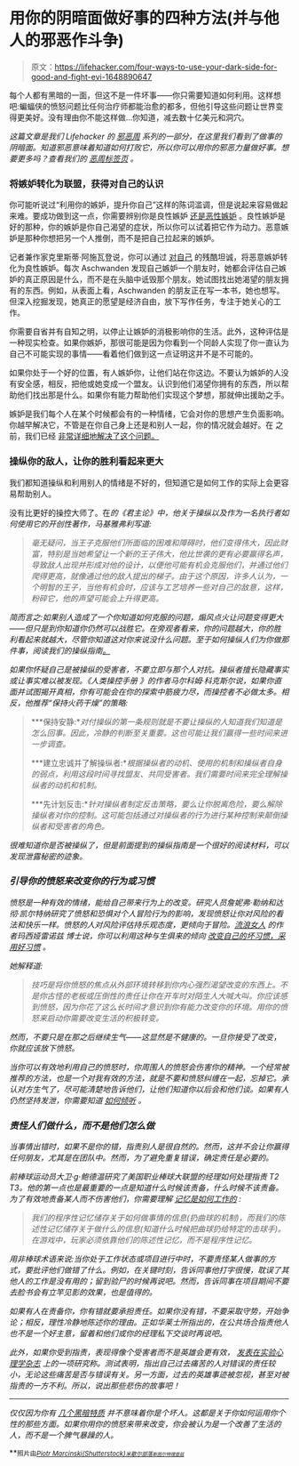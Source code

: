 # 用你的阴暗面做好事的四种方法(并与他人的邪恶作斗争)

> 原文：<https://lifehacker.com/four-ways-to-use-your-dark-side-for-good-and-fight-evi-1648890647>

每个人都有黑暗的一面，但这不是一件坏事——你只需要知道如何利用。这样想吧:蝙蝠侠的愤怒问题比任何治疗师都能治愈的都多，但他引导这些问题让世界变得更美好。没有理由你不能这样做...你知道，减去数十亿美元和洞穴。



*这篇文章是我们 Lifehacker 的* [*邪恶周*](https://lifehacker.com/welcome-to-lifehackers-fifth-annual-evil-week-1647621043) *系列的一部分，在这里我们看到了做事的阴暗面。知道邪恶意味着知道如何打败它，所以你可以用你的邪恶力量做好事。想要更多吗？查看我们的* [*恶周标签页*](http://lifehacker.com/tag/evilweek) *。*

### 将嫉妒转化为联盟，获得对自己的认识

你可能听说过“利用你的嫉妒，提升你自己”这样的陈词滥调，但是说起来容易做起来难。要成功做到这一点，你需要辨别你是良性嫉妒 [还是恶性嫉妒](http://www.ncbi.nlm.nih.gov/pubmed/19485619) 。良性嫉妒是好的那种，你的嫉妒是你自己渴望的症状，所以你可以试着把它作为动力。恶意嫉妒是那种你想把另一个人推倒，而不是把自己拉起来的嫉妒。

记者兼作家克里斯蒂·阿施瓦登说，你可以通过 [对自己](http://www.huffingtonpost.com/2013/03/06/jealous-friends-envy-jealousy_n_2791331.html) 的残酷坦诚，将恶意嫉妒转化为良性嫉妒。每次 Aschwanden 发现自己嫉妒一个朋友时，她都会评估自己嫉妒的真正原因是什么，而不是在头脑中诋毁那个朋友。她试图找出她渴望的朋友拥有的东西。例如，从表面上看，Aschwanden 的朋友正在写一本书，她也想写。但深入挖掘发现，她真正的愿望是经济自由，放下写作任务，专注于她关心的工作。

你需要自省并有自知之明，以停止让嫉妒的消极影响你的生活。此外，这种评估是一种现实检查。如果你嫉妒，那很可能是因为你看到一个同龄人实现了你一直认为自己不可能实现的事情——看着他们做到这一点证明这并不是不可能的。

如果你处于一个好的位置，有人嫉妒你，让他们站在你这边。不要认为嫉妒的人没有安全感，相反，把他或她变成一个盟友。认识到他们渴望你拥有的东西，所以帮助他们找出那是什么。如果你有能力帮助他们实现这个梦想，那就伸出援助之手。

嫉妒是我们每个人在某个时候都会有的一种情绪，它会对你的思想产生负面影响。你越早解决它，不管是在你自己身上还是和别人一起，你的情况就会越好。在 之前，我们已经 [非常详细地解决了这个问题。](https://lifehacker.com/how-i-learned-to-stop-being-so-jealous-and-finally-get-1529920256)

### 操纵你的敌人，让你的胜利看起来更大

我们都知道操纵和利用别人的情绪是不好的，但知道它是如何工作的实际上会更容易帮助别人。

没有比更好的操控大师了。在[](http://www.gutenberg.org/ebooks/1232)*的《君主论》中，他关于操纵以及作为一名执行者如何使用它的开创性著作，马基雅弗利写道:*

> *毫无疑问，当王子克服他们所面临的困难和障碍时，他们变得伟大，因此财富，特别是当她希望让一个新的王子伟大，他比世袭的更有必要赢得名声，导致敌人出现并形成对他的设计，以便他可能有机会克服他们，并通过他们爬得更高，就像通过他的敌人提出的梯子。由于这个原因，许多人认为，一个明智的王子，当他有机会时，应该与工艺培养一些对自己的敌意，这样，粉碎它，他的声望可能会上升得更高。*

*简而言之:如果别人造成了一个你知道如何克服的问题，煽风点火让问题变得更大——但只是到你知道你仍然可以战胜它。在旁观者看来，你的问题越大，你的胜利看起来就越大，尽管你知道这对你来说没什么问题。至于如何操纵人们为你做那件事，阅读我们的操纵指南[。](http://lifehacker.com/how-to-manipulate-people-30859340)*

*如果你怀疑自己是被操纵的受害者，不要立即与那个人对抗。操纵者擅长隐藏事实或让事实难以被发现。《人类操控手册 》的作者马尔科姆·科克斯尔说，如果你直面并试图揭开真相，你有可能会在你的探索中筋疲力尽，而操控者不必做太多。相反，他推荐“保持火药干燥”的策略:*

> ***保持安静:**对付操纵的第一条规则就是不要让操纵的人知道我们知道是怎么回事。因此，冷静的判断至关重要。这也可能让我们赢得一些时间来进一步调查。*
> 
> ***建立忠诚并了解操纵者:**根据操纵者的动机、使用的机制和操纵者自身的弱点，利用这段时间寻找盟友、共同受害者。我们需要时间来完全理解操纵者的动机和机制。*
> 
> ***先计划反击:**针对操纵者制定反击策略，要么让你脱离危险，要么解除操纵者对你的控制。这可能包括通过对操纵者的行为进行某种控制来颠倒操纵者和受害者的角色。*

*很难知道你是否被操纵了，但是前面提到的操纵指南是一个很好的阅读材料，可以发现泄露秘密的迹象。*

### *引导你的愤怒来改变你的行为或习惯*

*愤怒是一种有效的情绪，能给自己带来行为上的改变。研究人员詹妮弗·勒纳和达彻·凯尔特纳研究了愤怒和恐惧对个人冒险行为的影响，发现愤怒让你对风险的看法和快乐一样。愤怒的人对风险评估持乐观态度，更倾向于冒险。[](http://outsmartyourbrain.com/)[*流浪女人*](http://www.amazon.com/Wander-Woman-High-Achieving-Contentment-Direction/dp/1605093513?asc_campaign=InlineText&asc_refurl=https://lifehacker.com/four-ways-to-use-your-dark-side-for-good-and-fight-evi-1648890647&asc_source=&tag=kinjalifehackerlink-20) 的作者玛西娅雷诺兹 博士说，你可以利用这种与生俱来的倾向 [改变自己的坏习惯，采用好习惯](http://www.psychologytoday.com/blog/wander-woman/201101/want-change-get-angry) 。*

*她解释道:*

> *技巧是将你愤怒的焦点从外部环境转移到你内心强烈渴望改变的东西上。不是你古怪的老板或压倒性的责任让你在开车时对陌生人大喊大叫。你应该感到愤怒，因为你花了这么长时间才意识到你有能力改变你的环境。用你的愤怒来启动你需要改变生活的积极转变。*

*然而，不要只是在那之后继续生气——这显然是不健康的。一旦你接受了改变，你就应该放下愤怒。*

*当你可以有效地利用自己的愤怒时，你周围人的愤怒会伤害你的精神。一个经常被推荐的方法，也是一个对我有效的方法，就是不要和愤怒纠缠在一起，忘掉它。承认对方生气了，尽可能清楚地告诉他们，让他们知道你以后会和他们谈。如果有人仍然坚持发泄，你需要知道 [如何倾听](http://lifehacker.com/how-to-listen-when-someone-is-venting-505638078) 。*

### *责怪人们做什么，而不是他们怎么做*

*当事情出错时，如果不是你的错，指责别人是很自然的。然而，这并不会让你赢得任何朋友，尤其是在团队中。然而，为了避免重复错误，确定责任是必要的。*

*前棒球运动员大卫·g·鲍德温研究了美国职业棒球大联盟的经理如何处理指责 T2 T3。他的第一点也是最重要的一点是知道什么时候该责备，什么时候不该责备。为了有效地责备某人而不伤害他们，你需要理解 [记忆是如何工作的](http://lifehacker.com/how-your-memory-works-and-three-ways-to-improve-it-1370487727) :*

> *我们的程序性记忆储存关于如何做事情的信息(扔曲球的机制)，而我们的陈述性记忆储存关于做什么的信息(知道什么时候把曲球扔给特定的击球手)。在游戏中，玩家必须依靠他们的陈述性记忆，而不是程序性记忆。*

*用非棒球术语来说:当你处于工作状态或项目进行中时，不要责怪某人做事的方式，要批评他们做错了什么。例如，在关键时刻，告诉同事他打字很慢，耽误了其他人的工作是没有用的；留到验尸的时候再说吧。然而，告诉同事在项目期间不要去脸书会有立竿见影的效果，也是值得的。*

*如果有人在责备你，你有错就要承担责任。如果你没有错，不要采取守势，开始争论；相反，理性冷静地陈述你的理由。正如华莱士所指出的，在公共场合指责他人也不是一个好主意，留着和他们或你的经理私下交谈时再说吧。*

*此外，如果你受到指责，表现得像个受害者而不是英雄会更有效， [发表在*实验心理学杂志*](http://www.mpm.umd.edu/Gray%20and%20Wegner%20(2011)%20To%20escape%20blame,%20don't%20be%20a%20hero--Be%20a%20victim.pdf) 上的一项研究称。测试表明，指出自己过去痛苦的人对错误的责任较小，无论这些痛苦是否与错误有关。另一方面，过去的英雄事迹被忽视，甚至对被指责的一方不利。所以，说出那些悲伤的故事吧！*

* * *

*仅仅因为你有 [几个黑暗特质](https://lifehacker.com/top-10-supposedly-bad-personality-traits-that-can-act-1644852692) 并不意味着你是个坏人。这都是关于你如何运用你个性的那些方面。如果你用你的愤怒来带来改变，你会被认为是一个改善了生活的人，而不是一个脾气暴躁的人。*

**<small>照片由</small>*[*<small>Piotr Marcinski(Shutterstock)</small>*](http://www.shutterstock.com/pic-200095700/stock-photo-sad-brunette-girl-jealousy-about-her-friend.html?src=lwCuuaDp7Qa9tvzF3e0I9g-1-28)*<small></small>*<small>[*<small>米歇尔部落</small>*](https://www.flickr.com/photos/37539977@N00/2599062940/)*<small></small>*<small>[*<small>斯图尔特理查兹</small>*](https://www.flickr.com/photos/7149027@N07/4122009797/)</small></small>*

*<small><small></small></small>*